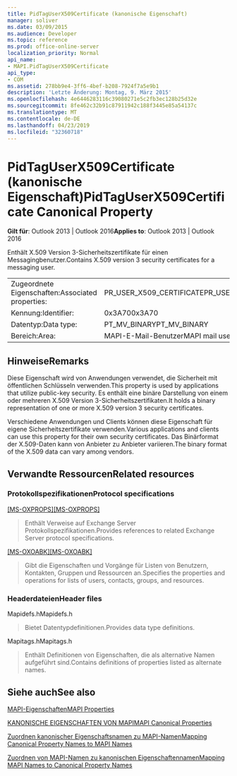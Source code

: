 ```yaml
---
title: PidTagUserX509Certificate (kanonische Eigenschaft)
manager: soliver
ms.date: 03/09/2015
ms.audience: Developer
ms.topic: reference
ms.prod: office-online-server
localization_priority: Normal
api_name:
- MAPI.PidTagUserX509Certificate
api_type:
- COM
ms.assetid: 278bb9e4-3ff6-4bef-b208-7924f7a5e9b1
description: 'Letzte Änderung: Montag, 9. März 2015'
ms.openlocfilehash: 4e6446283116c39080271e5c2fb3ec128b25d32e
ms.sourcegitcommit: 8fe462c32b91c87911942c188f3445e85a54137c
ms.translationtype: MT
ms.contentlocale: de-DE
ms.lasthandoff: 04/23/2019
ms.locfileid: "32360718"
---
```

# <a name="pidtaguserx509certificate-canonical-property"></a><span data-ttu-id="93c99-103">PidTagUserX509Certificate (kanonische Eigenschaft)</span><span class="sxs-lookup"><span data-stu-id="93c99-103">PidTagUserX509Certificate Canonical Property</span></span>

  
  
<span data-ttu-id="93c99-104">**Gilt für**: Outlook 2013 | Outlook 2016</span><span class="sxs-lookup"><span data-stu-id="93c99-104">**Applies to**: Outlook 2013 | Outlook 2016</span></span> 
  
<span data-ttu-id="93c99-105">Enthält X.509 Version 3-Sicherheitszertifikate für einen Messagingbenutzer.</span><span class="sxs-lookup"><span data-stu-id="93c99-105">Contains X.509 version 3 security certificates for a messaging user.</span></span> 
  
|||
|:-----|:-----|
|<span data-ttu-id="93c99-106">Zugeordnete Eigenschaften:</span><span class="sxs-lookup"><span data-stu-id="93c99-106">Associated properties:</span></span>  <br/> |<span data-ttu-id="93c99-107">PR_USER_X509_CERTIFICATE</span><span class="sxs-lookup"><span data-stu-id="93c99-107">PR_USER_X509_CERTIFICATE</span></span>  <br/> |
|<span data-ttu-id="93c99-108">Kennung:</span><span class="sxs-lookup"><span data-stu-id="93c99-108">Identifier:</span></span>  <br/> |<span data-ttu-id="93c99-109">0x3A70</span><span class="sxs-lookup"><span data-stu-id="93c99-109">0x3A70</span></span>  <br/> |
|<span data-ttu-id="93c99-110">Datentyp:</span><span class="sxs-lookup"><span data-stu-id="93c99-110">Data type:</span></span>  <br/> |<span data-ttu-id="93c99-111">PT_MV_BINARY</span><span class="sxs-lookup"><span data-stu-id="93c99-111">PT_MV_BINARY</span></span>  <br/> |
|<span data-ttu-id="93c99-112">Bereich:</span><span class="sxs-lookup"><span data-stu-id="93c99-112">Area:</span></span>  <br/> |<span data-ttu-id="93c99-113">MAPI-E-Mail-Benutzer</span><span class="sxs-lookup"><span data-stu-id="93c99-113">MAPI mail user</span></span>  <br/> |
   
## <a name="remarks"></a><span data-ttu-id="93c99-114">Hinweise</span><span class="sxs-lookup"><span data-stu-id="93c99-114">Remarks</span></span>

<span data-ttu-id="93c99-115">Diese Eigenschaft wird von Anwendungen verwendet, die Sicherheit mit öffentlichen Schlüsseln verwenden.</span><span class="sxs-lookup"><span data-stu-id="93c99-115">This property is used by applications that utilize public-key security.</span></span> <span data-ttu-id="93c99-116">Es enthält eine binäre Darstellung von einem oder mehreren X.509 Version 3-Sicherheitszertifikaten.</span><span class="sxs-lookup"><span data-stu-id="93c99-116">It holds a binary representation of one or more X.509 version 3 security certificates.</span></span> 
  
<span data-ttu-id="93c99-117">Verschiedene Anwendungen und Clients können diese Eigenschaft für eigene Sicherheitszertifikate verwenden.</span><span class="sxs-lookup"><span data-stu-id="93c99-117">Various applications and clients can use this property for their own security certificates.</span></span> <span data-ttu-id="93c99-118">Das Binärformat der X.509-Daten kann von Anbieter zu Anbieter variieren.</span><span class="sxs-lookup"><span data-stu-id="93c99-118">The binary format of the X.509 data can vary among vendors.</span></span> 
  
## <a name="related-resources"></a><span data-ttu-id="93c99-119">Verwandte Ressourcen</span><span class="sxs-lookup"><span data-stu-id="93c99-119">Related resources</span></span>

### <a name="protocol-specifications"></a><span data-ttu-id="93c99-120">Protokollspezifikationen</span><span class="sxs-lookup"><span data-stu-id="93c99-120">Protocol specifications</span></span>

<span data-ttu-id="93c99-121">[[MS-OXPROPS]](https://msdn.microsoft.com/library/f6ab1613-aefe-447d-a49c-18217230b148%28Office.15%29.aspx)</span><span class="sxs-lookup"><span data-stu-id="93c99-121">[[MS-OXPROPS]](https://msdn.microsoft.com/library/f6ab1613-aefe-447d-a49c-18217230b148%28Office.15%29.aspx)</span></span>
  
> <span data-ttu-id="93c99-122">Enthält Verweise auf Exchange Server Protokollspezifikationen.</span><span class="sxs-lookup"><span data-stu-id="93c99-122">Provides references to related Exchange Server protocol specifications.</span></span>
    
<span data-ttu-id="93c99-123">[[MS-OXOABK]](https://msdn.microsoft.com/library/f4cf9b4c-9232-4506-9e71-2270de217614%28Office.15%29.aspx)</span><span class="sxs-lookup"><span data-stu-id="93c99-123">[[MS-OXOABK]](https://msdn.microsoft.com/library/f4cf9b4c-9232-4506-9e71-2270de217614%28Office.15%29.aspx)</span></span>
  
> <span data-ttu-id="93c99-124">Gibt die Eigenschaften und Vorgänge für Listen von Benutzern, Kontakten, Gruppen und Ressourcen an.</span><span class="sxs-lookup"><span data-stu-id="93c99-124">Specifies the properties and operations for lists of users, contacts, groups, and resources.</span></span>
    
### <a name="header-files"></a><span data-ttu-id="93c99-125">Headerdateien</span><span class="sxs-lookup"><span data-stu-id="93c99-125">Header files</span></span>

<span data-ttu-id="93c99-126">Mapidefs.h</span><span class="sxs-lookup"><span data-stu-id="93c99-126">Mapidefs.h</span></span>
  
> <span data-ttu-id="93c99-127">Bietet Datentypdefinitionen.</span><span class="sxs-lookup"><span data-stu-id="93c99-127">Provides data type definitions.</span></span>
    
<span data-ttu-id="93c99-128">Mapitags.h</span><span class="sxs-lookup"><span data-stu-id="93c99-128">Mapitags.h</span></span>
  
> <span data-ttu-id="93c99-129">Enthält Definitionen von Eigenschaften, die als alternative Namen aufgeführt sind.</span><span class="sxs-lookup"><span data-stu-id="93c99-129">Contains definitions of properties listed as alternate names.</span></span>
    
## <a name="see-also"></a><span data-ttu-id="93c99-130">Siehe auch</span><span class="sxs-lookup"><span data-stu-id="93c99-130">See also</span></span>



[<span data-ttu-id="93c99-131">MAPI-Eigenschaften</span><span class="sxs-lookup"><span data-stu-id="93c99-131">MAPI Properties</span></span>](mapi-properties.md)
  
[<span data-ttu-id="93c99-132">KANONISCHE EIGENSCHAFTEN VON MAPI</span><span class="sxs-lookup"><span data-stu-id="93c99-132">MAPI Canonical Properties</span></span>](mapi-canonical-properties.md)
  
[<span data-ttu-id="93c99-133">Zuordnen kanonischer Eigenschaftsnamen zu MAPI-Namen</span><span class="sxs-lookup"><span data-stu-id="93c99-133">Mapping Canonical Property Names to MAPI Names</span></span>](mapping-canonical-property-names-to-mapi-names.md)
  
[<span data-ttu-id="93c99-134">Zuordnen von MAPI-Namen zu kanonischen Eigenschaftennamen</span><span class="sxs-lookup"><span data-stu-id="93c99-134">Mapping MAPI Names to Canonical Property Names</span></span>](mapping-mapi-names-to-canonical-property-names.md)

